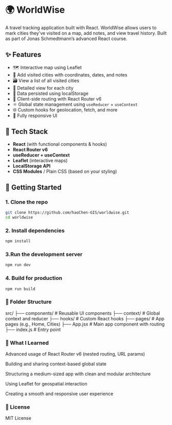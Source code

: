 # 🌍 WorldWise

A travel tracking application built with React. WorldWise allows users to mark cities they've visited on a map, add notes, and view travel history. Built as part of Jonas Schmedtmann’s advanced React course.

## ✨ Features

- 🗺️ Interactive map using Leaflet
- 📍 Add visited cities with coordinates, dates, and notes
- 🗃️ View a list of all visited cities
- 📝 Detailed view for each city
- 💾 Data persisted using localStorage
- 🚦 Client-side routing with React Router v6
- ⚛️ Global state management using `useReducer` + `useContext`
- 🌐 Custom hooks for geolocation, fetch, and more
- 📱 Fully responsive UI

## 🧰 Tech Stack

- **React** (with functional components & hooks)
- **React Router v6**
- **useReducer + useContext**
- **Leaflet** (interactive maps)
- **LocalStorage API**
- **CSS Modules** / Plain CSS (based on your styling)

## 🚀 Getting Started

### 1. Clone the repo

```bash
git clone https://github.com/haoChen-GIS/worldwise.git
cd worldwise
```
### 2. Install dependencies
```bash
npm install
```

### 3.Run the development server
```bash
npm run dev
```

### 4. Build for production
```bash
npm run build
```


### 📂 Folder Structure
src/
├── components/        # Reusable UI components
├── context/           # Global context and reducer
├── hooks/             # Custom React hooks
├── pages/             # App pages (e.g., Home, Cities)
├── App.jsx            # Main app component with routing
├── index.js           # Entry point

### 🧠 What I Learned
Advanced usage of React Router v6 (nested routing, URL params)

Building and sharing context-based global state

Structuring a medium-sized app with clean and modular architecture

Using Leaflet for geospatial interaction

Creating a smooth and responsive user experience


### 📜 License
MIT License


